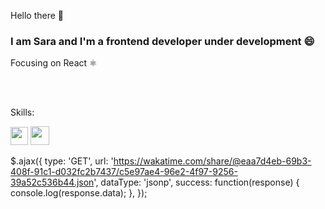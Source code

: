 Hello there 👋

<h3>I am Sara and I'm a frontend developer under development 😄</h3>
<p>Focusing on React ⚛️</p>
<br />
<br />
<p>Skills:</p>
<div>
<img src="https://www.shecodes.io/assets/logos/technologies/javascript-66f17d0db91bf422711333a5899e3ce6e952071c8c7b747021029a41fbf42cd7.png" style="width:28px;height:29px;">
<img src="https://upload.wikimedia.org/wikipedia/commons/thumb/a/a7/React-icon.svg/512px-React-icon.svg.png?20220125121207" style="width: 30px; height:30px;">
</div>

$.ajax({
  type: 'GET',
  url: 'https://wakatime.com/share/@eaa7d4eb-69b3-408f-91c1-d032fc2b7437/c5e97ae4-96e2-4f97-9256-39a52c536b44.json',
  dataType: 'jsonp',
  success: function(response) {
    console.log(response.data);
  },
});

<!--

